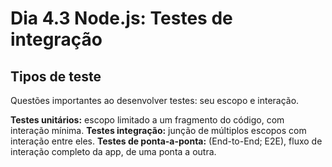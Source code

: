 # Dia 4.3 Node.js: Testes de integração

## Tipos de teste

Questões importantes ao desenvolver testes: seu escopo e interação.

**Testes unitários:** escopo limitado a um fragmento do código, com interação mínima.
**Testes integração:** junção de múltiplos escopos com interação entre eles.
**Testes de ponta-a-ponta:** (End-to-End; E2E), fluxo de interação completo da app, de uma ponta a outra.

